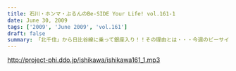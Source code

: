 ```yaml
---
title: 石川・ホンマ・ぶるんのBe-SIDE Your Life! vol.161-1
date: June 30, 2009
tags: ['2009', 'June 2009', 'vol.161']
draft: false
summary: 「北千住」から日比谷線に乗って銀座入り！！その理由とは・・・今週のビーサイＴＶを楽しみにしていただきたい！！NAMAE
---
```


http://project-phi.ddo.jp/ishikawa/ishikawa161_1.mp3